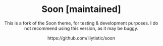 <h1 align="center">Soon [maintained]</h1>
<p align="center">This is a fork of the Soon theme, for testing & development purposes. I do not recommend using this version, as it may be buggy.</p>
<p align="center">
https://github.com/lilytistic/soon
</p>
